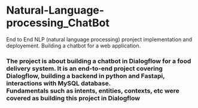 # Natural-Language-processing_ChatBot
End to End NLP (natural language processing) pronject implementation and deployement. Building a chatbot for a web application.
<br>
<h3> The project is about building a chatbot in Dialogflow for a food delivery system. It is an end-to-end project covering Dialogflow, building a backend in python and Fastapi, interactions with MySQL database. 
<br>
Fundamentals such as intents, entities, contexts, etc were covered as building this project in Dialogflow </h3>

